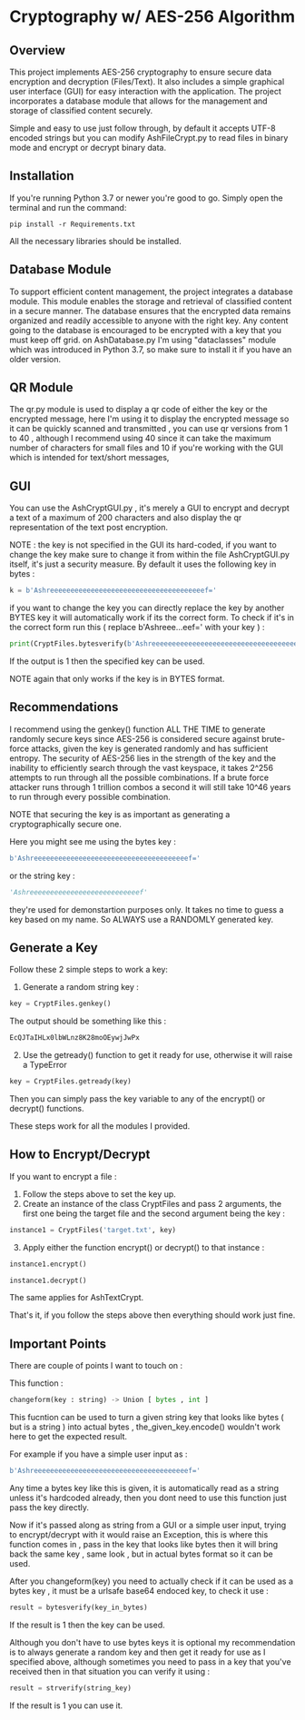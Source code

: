 # Cryptography w/ AES-256 Algorithm
## Overview
This project implements AES-256 cryptography to ensure secure data encryption and decryption (Files/Text). It also includes a simple graphical user interface (GUI) for easy interaction with the application. The project incorporates a database module that allows for the management and storage of classified content securely.

Simple and easy to use just follow through, by default it accepts UTF-8 encoded strings but you can modify 
AshFileCrypt.py to read files in binary mode and encrypt or decrypt binary data.

## Installation

If you're running Python 3.7 or newer you're good to go. 
Simply open the terminal and run the command:

```shell
pip install -r Requirements.txt
```

All the necessary libraries should be installed.

## Database Module
To support efficient content management, the project integrates a database module. This module enables the storage and retrieval of classified content in a secure manner. The database ensures that the encrypted data remains organized and readily accessible to anyone with the right key.
Any content going to the database is encouraged to be encrypted with a key that you must keep off grid.
on AshDatabase.py I'm using "dataclasses" module which was introduced in Python 3.7, so make sure to install it if you have an older version.



## QR Module
The qr.py module is used to display a qr code of either the key or the encrypted message, here I'm using it to display the encrypted message so it 
can be quickly scanned and transmitted , you can use qr versions from 1 to 40 , although I recommend using 40 since it can take the maximum number 
of characters for small files and 10 if you're working with the GUI which is intended for text/short messages,


## GUI
You can use the AshCryptGUI.py , it's merely a GUI to encrypt and decrypt a text of a maximum of 200 characters and also display the qr representation 
of the text post encryption.

NOTE : the key is not specified in the GUI its hard-coded, if you want to change the key make sure to change it from within the file AshCryptGUI.py itself,
it's just a security measure. By default it uses the following key in bytes : 
```python
k = b'Ashreeeeeeeeeeeeeeeeeeeeeeeeeeeeeeeeeeeeeef='
```
if you want to change the key you can directly replace the key by another BYTES key it will automatically work if its the correct form.
To check if it's in the correct form run this ( replace b'Ashreee...eef=' with your key ) : 
```python
print(CryptFiles.bytesverify(b'Ashreeeeeeeeeeeeeeeeeeeeeeeeeeeeeeeeeeeeeef='))
```
If the output is 1 then the specified key can be used.

NOTE again that only works if the key is in BYTES format.

## Recommendations

I recommend using the genkey() function ALL THE TIME to generate randomly secure keys since AES-256 is considered secure against brute-force attacks, given the key is generated randomly and has sufficient entropy. The security of AES-256 lies in the strength of the key and the inability to efficiently search through the vast keyspace, it takes 2^256 attempts to run through all the possible combinations. If a brute force attacker runs through 1 trillion combos a second it will 
still take 10^46 years to run through every possible combination.

NOTE that securing the key is as important as generating a cryptographically secure one. 

Here you might see me using the bytes key : 
```python
b'Ashreeeeeeeeeeeeeeeeeeeeeeeeeeeeeeeeeeeeeef='
```
or the string key : 
```python
'Ashreeeeeeeeeeeeeeeeeeeeeeeeeeef' 
```
they're used for demonstartion purposes only. 
It takes no time to guess a key based on my name. So ALWAYS use a RANDOMLY generated key.  

## Generate a Key 

Follow these 2 simple steps to work a key: 
1) Generate a random string key : 
```python
key = CryptFiles.genkey()
```
The output should be something like this : 
```python
EcQJTaIHLx0lbWLnz8K28moOEywjJwPx
```
2) Use the getready() function to get it ready for use, otherwise it will raise a TypeError
```python
key = CryptFiles.getready(key)
```
Then you can simply pass the key variable to any of the encrypt() or decrypt() functions.

These steps work for all the modules I provided.

## How to Encrypt/Decrypt

If you want to encrypt a file : 
1) Follow the steps above to set the key up.
2) Create an instance of the class CryptFiles and pass 2 arguments, the first one being the target file and the second argument being the key : 
```python
instance1 = CryptFiles('target.txt', key)
```
3) Apply either the function encrypt() or decrypt() to that instance :
```python
instance1.encrypt()
```
```python
instance1.decrypt()
```

The same applies for AshTextCrypt.

That's it, if you follow the steps above then everything should work just fine. 

## Important Points

There are couple of points I want to touch on : 

This function : 
```python
changeform(key : string) -> Union [ bytes , int ]
```
This fucntion can be used to turn a given string key that looks like bytes ( but is a string ) into actual bytes , the_given_key.encode() wouldn't work here to get the expected result.

For example if you have a simple user input as  : 
```python
b'Ashreeeeeeeeeeeeeeeeeeeeeeeeeeeeeeeeeeeeeef='
```
Any time a bytes key like this is given, it is automatically read as a string unless it's hardcoded already, then you dont need to use this function just pass the key directly.

Now if it's passed along as string from a GUI or a simple user input, trying to encrypt/decrypt with it would raise an Exception, this is where this function comes in , pass in the key that looks like bytes then it will bring back the same key , same look , but in actual bytes format so it can be used.

After you changeform(key) you need to actually check if it can be used as a bytes key , it must be a urlsafe base64 endoced key, to check it use  : 
```python
result = bytesverify(key_in_bytes)
```
If the result is 1 then the key can be used.

Although you don't have to use bytes keys it is optional my recommendation is to always generate a random key and then get it ready for use as I specified above, 
although sometimes you need to pass in a key that you've received then in that situation you can verify it using : 
```python
result = strverify(string_key)
```
If the result is 1 you can use it.





